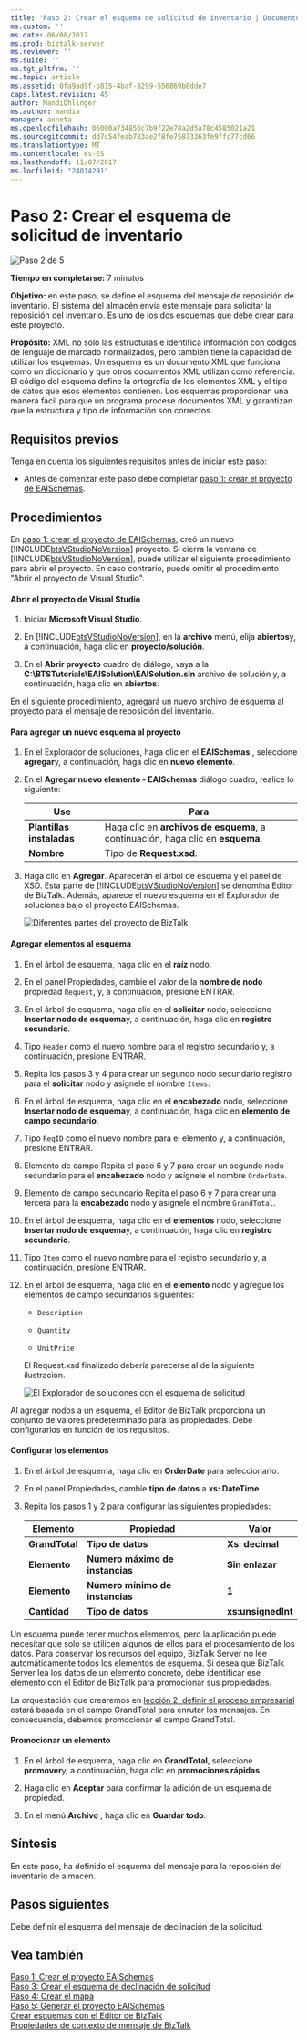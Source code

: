 ```yaml
---
title: 'Paso 2: Crear el esquema de solicitud de inventario | Documentos de Microsoft'
ms.custom: ''
ms.date: 06/08/2017
ms.prod: biztalk-server
ms.reviewer: ''
ms.suite: ''
ms.tgt_pltfrm: ''
ms.topic: article
ms.assetid: 0fa9ad9f-b815-4baf-8299-556869b8dde7
caps.latest.revision: 45
author: MandiOhlinger
ms.author: mandia
manager: anneta
ms.openlocfilehash: 06000a734856c7b9f22e78a2d5a78c4585021a21
ms.sourcegitcommit: dd7c54feab783ae2f8fe75873363fe9ffc77cd66
ms.translationtype: MT
ms.contentlocale: es-ES
ms.lasthandoff: 11/07/2017
ms.locfileid: "24014291"
---
```

# <a name="step-2-create-the-inventory-request-schema"></a>Paso 2: Crear el esquema de solicitud de inventario
![Paso 2 de 5](../core/media/step-2of5.gif "Step_2of5")  
  
 **Tiempo en completarse:** 7 minutos  
  
 **Objetivo:** en este paso, se define el esquema del mensaje de reposición de inventario.  El sistema del almacén envía este mensaje para solicitar la reposición del inventario.  Es uno de los dos esquemas que debe crear para este proyecto.  
  
 **Propósito:** XML no solo las estructuras e identifica información con códigos de lenguaje de marcado normalizados, pero también tiene la capacidad de utilizar los esquemas. Un esquema es un documento XML que funciona como un diccionario y que otros documentos XML utilizan como referencia. El código del esquema define la ortografía de los elementos XML y el tipo de datos que esos elementos contienen. Los esquemas proporcionan una manera fácil para que un programa procese documentos XML y garantizan que la estructura y tipo de información son correctos.  
  
## <a name="prerequisites"></a>Requisitos previos  
 Tenga en cuenta los siguientes requisitos antes de iniciar este paso:  
  
-   Antes de comenzar este paso debe completar [paso 1: crear el proyecto de EAISchemas](../core/step-1-create-eaischemas-project.md).  
  
## <a name="procedures"></a>Procedimientos  
 En [paso 1: crear el proyecto de EAISchemas](../core/step-1-create-eaischemas-project.md), creó un nuevo [!INCLUDE[btsVStudioNoVersion](../includes/btsvstudionoversion-md.md)] proyecto.  Si cierra la ventana de [!INCLUDE[btsVStudioNoVersion](../includes/btsvstudionoversion-md.md)], puede utilizar el siguiente procedimiento para abrir el proyecto.  En caso contrario, puede omitir el procedimiento "Abrir el proyecto de Visual Studio".  
  
#### <a name="to-open-the-visual-studio-project"></a>Abrir el proyecto de Visual Studio  
  
1.  Iniciar **Microsoft Visual Studio**.  
  
2.  En [!INCLUDE[btsVStudioNoVersion](../includes/btsvstudionoversion-md.md)], en la **archivo** menú, elija **abiertos**y, a continuación, haga clic en **proyecto/solución**.  
  
3.  En el **Abrir proyecto** cuadro de diálogo, vaya a la **C:\BTSTutorials\EAISolution\EAISolution.sln** archivo de solución y, a continuación, haga clic en **abiertos**.  
  
 En el siguiente procedimiento, agregará un nuevo archivo de esquema al proyecto para el mensaje de reposición del inventario.  
  
#### <a name="to-add-a-new-schema-to-the-project"></a>Para agregar un nuevo esquema al proyecto  
  
1.  En el Explorador de soluciones, haga clic en el **EAISchemas** , seleccione **agregar**y, a continuación, haga clic en **nuevo elemento**.  
  
2.  En el **Agregar nuevo elemento - EAISchemas** diálogo cuadro, realice lo siguiente:  
  
    |Use|Para|  
    |--------------|----------------|  
    |**Plantillas instaladas**|Haga clic en **archivos de esquema**, a continuación, haga clic en **esquema**.|  
    |**Nombre**|Tipo de **Request.xsd**.|  
  
3.  Haga clic en **Agregar**. Aparecerán el árbol de esquema y el panel de XSD. Esta parte de [!INCLUDE[btsVStudioNoVersion](../includes/btsvstudionoversion-md.md)] se denomina Editor de BizTalk. Además, aparece el nuevo esquema en el Explorador de soluciones bajo el proyecto EAISchemas.  
  
     ![Diferentes partes del proyecto de BizTalk](../core/media/differentpartsofbiztalkserver.gif "DifferentpartsofBizTalkServer")  
  
#### <a name="to-add-elements-to-the-schema"></a>Agregar elementos al esquema  
  
1.  En el árbol de esquema, haga clic en el **raíz** nodo.  
  
2.  En el panel Propiedades, cambie el valor de la **nombre de nodo** propiedad `Request`, y, a continuación, presione ENTRAR.  
  
3.  En el árbol de esquema, haga clic en el **solicitar** nodo, seleccione **Insertar nodo de esquema**y, a continuación, haga clic en **registro secundario**.  
  
4.  Tipo `Header` como el nuevo nombre para el registro secundario y, a continuación, presione ENTRAR.  
  
5.  Repita los pasos 3 y 4 para crear un segundo nodo secundario registro para el **solicitar** nodo y asígnele el nombre `Items`.  
  
6.  En el árbol de esquema, haga clic en el **encabezado** nodo, seleccione **Insertar nodo de esquema**y, a continuación, haga clic en **elemento de campo secundario**.  
  
7.  Tipo `ReqID` como el nuevo nombre para el elemento y, a continuación, presione ENTRAR.  
  
8.  Elemento de campo Repita el paso 6 y 7 para crear un segundo nodo secundario para el **encabezado** nodo y asígnele el nombre `OrderDate`.

9.  Elemento de campo secundario Repita el paso 6 y 7 para crear una tercera para la **encabezado** nodo y asígnele el nombre `GrandTotal`.
  
10. En el árbol de esquema, haga clic en el **elementos** nodo, seleccione **Insertar nodo de esquema**y, a continuación, haga clic en **registro secundario**.  
  
11. Tipo `Item` como el nuevo nombre para el registro secundario y, a continuación, presione ENTRAR.  
  
12. En el árbol de esquema, haga clic en el **elemento** nodo y agregue los elementos de campo secundarios siguientes:  
  
    -   `Description`  
  
    -   `Quantity`  
  
    -   `UnitPrice`  
  
     El Request.xsd finalizado debería parecerse al de la siguiente ilustración.  
  
     ![El Explorador de soluciones con el esquema de solicitud](../core/media/solutionexplorerwiththerequestschema.gif "SolutionExplorerwiththeRequestSchema")  
  
 Al agregar nodos a un esquema, el Editor de BizTalk proporciona un conjunto de valores predeterminado para las propiedades.  Debe configurarlos en función de los requisitos.  
  
#### <a name="to-configure-the-elements"></a>Configurar los elementos  
  
1.  En el árbol de esquema, haga clic en **OrderDate** para seleccionarlo.  
  
2.  En el panel Propiedades, cambie **tipo de datos** a **xs: DateTime**.  
  
3.  Repita los pasos 1 y 2 para configurar las siguientes propiedades:  
  
    |Elemento|Propiedad|Valor|  
    |-------------|--------------|-----------|  
    |**GrandTotal**|**Tipo de datos**|**Xs: decimal**|  
    |**Elemento**|**Número máximo de instancias**|**Sin enlazar**|  
    |**Elemento**|**Número mínimo de instancias**|**1**|  
    |**Cantidad**|**Tipo de datos**|**xs:unsignedInt**|  
  
 Un esquema puede tener muchos elementos, pero la aplicación puede necesitar que solo se utilicen algunos de ellos para el procesamiento de los datos. Para conservar los recursos del equipo, BizTalk Server no lee automáticamente todos los elementos de esquema. Si desea que BizTalk Server lea los datos de un elemento concreto, debe identificar ese elemento con el Editor de BizTalk para promocionar sus propiedades.  
  
 La orquestación que crearemos en [lección 2: definir el proceso empresarial](../core/lesson-2-define-the-business-process.md) estará basada en el campo GrandTotal para enrutar los mensajes.  En consecuencia, debemos promocionar el campo GrandTotal.  
  
#### <a name="to-promote-an-element"></a>Promocionar un elemento  
  
1.  En el árbol de esquema, haga clic en **GrandTotal**, seleccione **promover**y, a continuación, haga clic en **promociones rápidas**.  
  
2.  Haga clic en **Aceptar** para confirmar la adición de un esquema de propiedad.  
  
3.  En el menú **Archivo** , haga clic en **Guardar todo**.  
  
## <a name="what-did-i-just-do"></a>Síntesis  
 En este paso, ha definido el esquema del mensaje para la reposición del inventario de almacén.  
  
## <a name="next-steps"></a>Pasos siguientes  
 Debe definir el esquema del mensaje de declinación de la solicitud.  
  
## <a name="see-also"></a>Vea también  
 [Paso 1: Crear el proyecto EAISchemas](../core/step-1-create-eaischemas-project.md)   
 [Paso 3: Crear el esquema de declinación de solicitud](../core/step-3-create-the-request-decline-schema.md)   
 [Paso 4: Crear el mapa](../core/step-4-create-the-map.md)   
 [Paso 5: Generar el proyecto EAISchemas](../core/step-5-build-the-eaischemas-project.md)   
 [Crear esquemas con el Editor de BizTalk](../core/creating-schemas-using-biztalk-editor.md)   
 [Propiedades de contexto de mensaje de BizTalk](../core/about-biztalk-message-context-properties.md)
